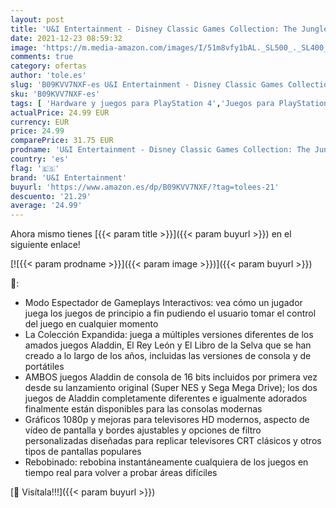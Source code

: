 ```yaml
---
layout: post
title: 'U&I Entertainment - Disney Classic Games Collection: The Jungle Book  Aladdin  and The Lion King - PS4'
date: 2021-12-23 08:59:32
image: 'https://m.media-amazon.com/images/I/51m8vfy1bAL._SL500_._SL400_.jpg'
comments: true
category: ofertas
author: 'tole.es'
slug: 'B09KVV7NXF-es U&I Entertainment - Disney Classic Games Collection: The...'
sku: 'B09KVV7NXF-es'
tags: [ 'Hardware y juegos para PlayStation 4','Juegos para PlayStation 4','Videojuegos','ps4','u&i entertainment', ]
actualPrice: 24.99 EUR
currency: EUR
price: 24.99
comparePrice: 31.75 EUR
prodname: 'U&I Entertainment - Disney Classic Games Collection: The Jungle Book  Aladdin  and The Lion King - PS4'
country: 'es'
flag: '🇪🇸'
brand: 'U&I Entertainment'
buyurl: 'https://www.amazon.es/dp/B09KVV7NXF/?tag=tolees-21'
descuento: '21.29'
average: '24.99'
---
```


Ahora mismo tienes [{{< param title >}}]({{< param buyurl >}}) en el siguiente enlace!

[![{{< param prodname >}}]({{< param image >}})]({{< param buyurl >}})

🔎:

- Modo Espectador de Gameplays Interactivos: vea cómo un jugador juega los juegos de principio a fin pudiendo el usuario tomar el control del juego en cualquier momento
- La Colección Expandida: juega a múltiples versiones diferentes de los amados juegos Aladdin, El Rey León y El Libro de la Selva que se han creado a lo largo de los años, incluidas las versiones de consola y de portátiles
- AMBOS juegos Aladdin de consola de 16 bits incluidos por primera vez desde su lanzamiento original (Super NES y Sega Mega Drive); los dos juegos de Aladdin completamente diferentes e igualmente adorados finalmente están disponibles para las consolas modernas
- Gráficos 1080p y mejoras para televisores HD modernos, aspecto de vídeo de pantalla y bordes ajustables y opciones de filtro personalizadas diseñadas para replicar televisores CRT clásicos y otros tipos de pantallas populares
- Rebobinado: rebobina instantáneamente cualquiera de los juegos en tiempo real para volver a probar áreas difíciles

[🛒 Visítala!!!]({{< param buyurl >}})
